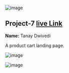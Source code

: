 ![image](https://img.shields.io/badge/project-7-red)

## Project-7  [live Link](https://tanay123456789.github.io/product-cart/)

**Name:** Tanay Dwivedi

 A product cart landing page.

![image](https://img.shields.io/badge/INeuron-LearnCodeOnline-brightgreen)

![image](https://img.shields.io/badge/Full%20stack%20JS%20bootcamp-Hitesh%20Chaudhary-lightgrey)
